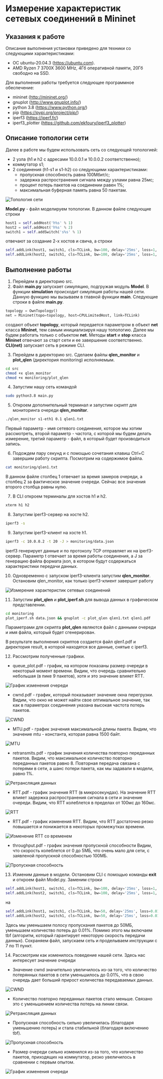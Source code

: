 # Измерение характеристик сетевых соединений в Mininet

## Указания к работе

Описание выполнения установки приведено для техники со следующими характеристиками:

- ОС ubuntu-20.04.3 (https://ubuntu.com).
- AMD Ryzen 7 3700X 3600 MHz, 4Гб оперативной памяти, 20Гб свободно на SSD.

Для выполнения работы требуется следующее программное обеспечение:

- mininet (http://mininet.org/)
- gnuplot (http://www.gnuplot.info/)
- python 3.8 (https://www.python.org/)
- pip (https://pypi.org/project/pip/)
- iperf3 (https://iperf.fr/)
- iperf3_plotter (https://github.com/ekfoury/iperf3_plotter)


## Описание топологии сети

Далее в работе мы будем использовать сеть со следующей топологией:

- 2 узла (h1 и h2 с адресами 10.0.0.1 и 10.0.0.2 соответственно);
- коммутатор s1;
- 2 соединения (h1-s1 и s1-h2) со следующими характеристиками:
    - пропускная способность равна 100Мбит/с;
    - задержка распространения сигнала между узлами равна 25мс;
    - процент потерь пакетов на соединении равен 1%;
    - максимальная буферная память равна 50 пакетам.

![Топология сети](screens/topo.png)

**Model.py** - файл моделируем топологии. В данном файле следующие строки

```python
host1 = self.addHost('h%s' % 1)
host2 = self.addHost('h%s' % 2)
switch1 = self.addSwitch('s%s' % 1)
```

отвечают за создание 2-х хостов и свича, а строки

```python
self.addLink(host1, switch1, cls=TCLink, bw=100, delay='25ms', loss=1, max_queue_size=50)
self.addLink(host2, switch1, cls=TCLink, bw=100, delay='25ms', loss=1, max_queue_size=50)
```

## Выполнение работы

1. Перейдем в директорию src.
2. Файл **main.py** запускает симуляцию, подгружая модуль **Model**. В функции **simulation** происходит симуляция работы нашей сети. Данную функцию мы вызываем в главной функции **main**. Следующие строки в файле **main.py**.

```python
topology = OwnTopology()
net = Mininet(topo=topology, host=CPULimitedHost, link=TCLink)
```

создают объект **topology**, который передается параметром в объект **net** класса **Mininet**, тем самым инициализируя нашу топологию. Далее мы будем работать только с объектом **net**. Методы **start** и **stop** класса **Mininet** отвечают за старт сети и ее завершение соответственно. **CLI(net)** запускает сеть в режиме CLI.


3. Перейдем в директорию src. Сделаем файлы **qlen_monitor** и **plot_qlen** (директория monitoring) исполняемым.

```bash
cd src
chmod +x qlen_monitor
chmod +x monitoring/plot_qlen
```

4. Запустим нашу сеть командой

```bash
sudo python3.8 main.py
```

5. Откроем дополнительный терминал и запустим скрипт для мониторинга очереди **qlen_monitor**.

```bash
./qlen_monitor s1-eth1 0.1 qlen1.txt
```

Первый параметр - имя сетевого соединения, которое мы хотим рассмотреть, второй параметр - частота, с которой мы будем делать измерение, третий параметр - файл, в который будет производиться запись.

6. Подождем пару секунд и с помощью сочетания клавиш Ctrl+C завершим работу скрипта. Посмотрим на содержимое файла.

```bash
cat monitoring/qlen1.txt
```

В данном файле столбец 1 отвечает за время замеров очереди, а столбец 2 за фактическое значение очереди. Сейчас все значения второго столбца равны нулю.

7. В CLI откроем терминалы для хостов h1 и h2. 

```bash
xterm h1 h2
```

8. Запустим iperf3-сервер на хосте h2.

```bash
iperf3 -s
```

9. Запустим iperf3-клиент на хосте h1.

```bash
iperf3 -c 10.0.0.2 -t 20 -J > monitoring/data.json
```

iperf3 генерирует данные и по протоколу TCP отправляет их на iperf3-сервер. Параметр t отвечает за время работы соединения, а J за генерацию файла формата json, в котором будут содержаться характеристики передачи данных.

10. Одновременно с запуском iperf3-клиента запустим **qlen_monitor**. Остановим qlen_monitor, как только iperf3-клиент завершит работу

![Измерение характеристик сетевых соединений](screens/sim.png)

11. Запустим **plot_qlen** и **plot_iperf.sh** для вывода данных в графическом представлении.

```bash
cd monitoring
plot_iperf.sh data.json && gnuplot -c plot_qlen qlen1.txt qlen1.pdf
```

Параметрами для скрипта **plot_qlen** являются файл с данными очереди и имя файла, который будет сгенерирован.

В результате выполнения скриптов создается файл qlen1.pdf и директория result, в которой находятся все данные, снятые с iperf3.


12. Рассмотрим полученные графики. 

- queue_plot.pdf - график, на котором показаны размер очереди в некоторый момент времени. Видим, что очередь сравнительно небольшая (в пике 9 пакетов), хотя и это значение влияет RTT. 

![График изменения очереди](screens/queue_plot.png)

- cwnd.pdf - график, который показывает значение окна перегрузки. Видим, что окно не может найти свое оптимальное значение, так как в параметрах соединения указана высокая частота потерь пакетов. 

![CWND](screens/cwnd.png)

- MTU.pdf - график значения максимальной длины пакета. Видим, что значение mtu - константа, которая равна 1500 байт.

![MTU](screens/mtu.png)

- retransmits.pdf - график значения количества повторно переданных пакетов. Видим, что максимальное количество повторно переданных пакетов равно 8. Повторная передача связана с потерями в сети, а шанс потери пакета, как мы задавали в модели, равно 1%.

![Ретрансляция данных](screens/retransmits.png)

- RTT.pdf - график значения RTT (в микросекундах). На значение RTT влияет задержка распространения сигнала в сети и значение очереди. Видим, что RTT колеблется в пределах от 100мс до 160мс.

![RTT](screens/rtt.png)

- RTT.pdf - график изменения RTT. Видим, что RTT достаточно резко повышается и понижается в некоторых промежутках времени.

![Изменение RTT со временем](screens/rtt_var.png)

- throughput.pdf - график значения пропускной способности Видим, что скорость колеблется от 0 до 5МБ, что очень мало для сети, с заявленой пропускной способностью 100МБ.

![Пропускная способность](screens/throughput.png)

13. Изменим данные в модели. Остановим CLI с помощью команды **exit** и откроем файл Model.py. Заменим строки 

```python
self.addLink(host1, switch1, cls=TCLink, bw=100, delay='25ms', loss=1, max_queue_size=50)
self.addLink(host2, switch1, cls=TCLink, bw=100, delay='25ms', loss=1, max_queue_size=50)
```
на 

```python
self.addLink(host1, switch1, cls=TCLink, bw=50, delay='25ms', loss=0.01, max_queue_size=50, use_tbf=True)
self.addLink(host2, switch1, cls=TCLink, bw=50, delay='25ms', loss=0.01, max_queue_size=50, use_tbf=True)
```

Здесь мы уменьшаем полосу пропускания пакетов до 50МБ, уменьшаем количество потерь до 0.01%. Помимо этого мы включаем tbf (алгоритм, который гарантирует некоторую скорость передачи данных). Сохраняем файл, запускаем сеть и проделываем инструкции с 7 по 11 пункт. 

14. Рассмотрим как изменилось поведение нашей сети. Здесь нас интересует значение очереди

- Значение cwnd значительно увеличилось из-за того, что количество потерянных пакетов в сети уменьшилось до 0.01%, что в свою очередь дает больший прирост количества передаваемых данных. 

![CWND](screens/2cwnd.png)

- Количество повторно переданных пакетов стало меньше. Связано это с уменьшением количества потерь на линии связи.

![Ретрансляция данных](screens/2retransmits.png)

- Пропускная способность сильно увеличилась (благодаря уменьшению потерь) и стала стабильной (благодаря включению tbf).

![Пропускная способность](screens/2throughput.png)

- Размер очереди сильно изменился из-за того, что количество пакетов, приходящих на коммутатор, резко увеличилось в сравнении с первым опытом. 

![График изменения очереди](screens/2queue_plot.png)